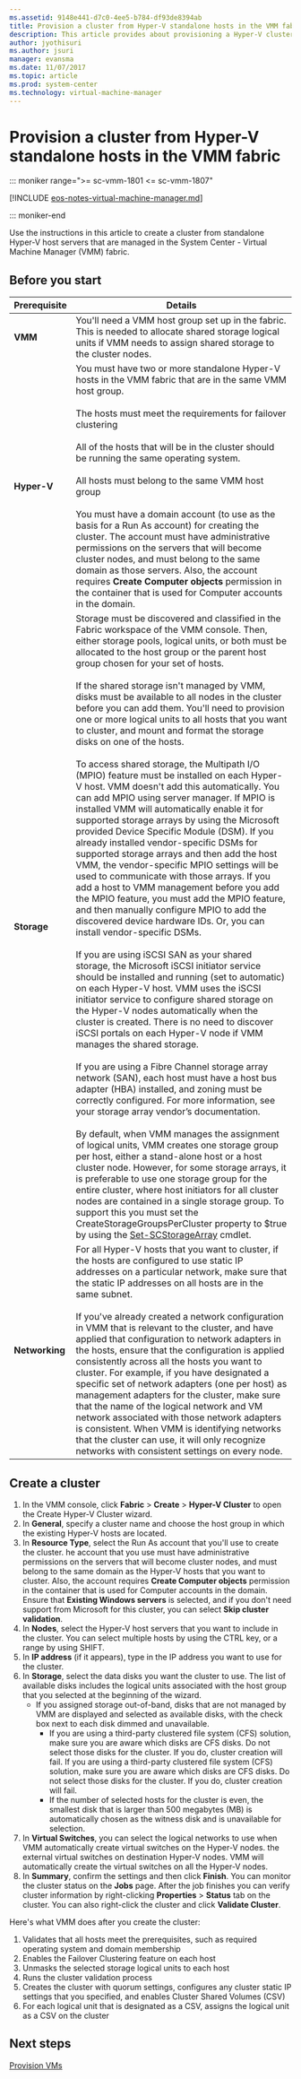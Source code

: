 ```yaml
---
ms.assetid: 9148e441-d7c0-4ee5-b784-df93de8394ab
title: Provision a cluster from Hyper-V standalone hosts in the VMM fabric
description: This article provides about provisioning a Hyper-V cluster in the VMM fabric
author: jyothisuri
ms.author: jsuri
manager: evansma
ms.date: 11/07/2017
ms.topic: article
ms.prod: system-center
ms.technology: virtual-machine-manager
---
```


# Provision a cluster from Hyper-V standalone hosts in the VMM fabric

::: moniker range=">= sc-vmm-1801 <= sc-vmm-1807"

[!INCLUDE [eos-notes-virtual-machine-manager.md](../includes/eos-notes-virtual-machine-manager.md)]

::: moniker-end

Use the instructions in this article to create a cluster from standalone Hyper-V host servers that are managed in the System Center - Virtual Machine Manager (VMM) fabric.

## Before you start

**Prerequisite** | **Details**
--- | ---
**VMM** | You'll need a VMM host group set up in the fabric. This is needed to allocate shared storage logical units if VMM needs to assign shared storage to the cluster nodes.
**Hyper-V** | You must have two or more standalone Hyper-V hosts in the VMM fabric that are in the same VMM host group.<br/><br/> The hosts must meet the requirements for failover clustering<br/><br/> All of the hosts that will be in the cluster should be running the same operating system.<br/><br/> All hosts must belong to the same VMM host group<br/><br/> You must have a domain account \(to use as the basis for a Run As account\) for creating the cluster. The account must have administrative permissions on the servers that will become cluster nodes, and must belong to the same domain as those servers. Also, the account requires **Create Computer objects** permission in the container that is used for Computer accounts in the domain.
**Storage** | Storage must be discovered and classified in the Fabric workspace of the VMM console. Then, either storage pools, logical units, or both must be allocated to the host group or the parent host group chosen for your set of hosts.<br/><br/> If the shared storage isn't managed by VMM, disks must be available to all nodes in the cluster before you can add them. You'll need to provision one or more logical units to all hosts that you want to cluster, and mount and format the storage disks on one of the hosts.<br/><br/> To access shared storage, the Multipath I/O (MPIO) feature must be installed on each Hyper-V host. VMM doesn't add this automatically. You can add MPIO using server manager. If MPIO is installed VMM will automatically enable it for supported storage arrays by using the Microsoft provided Device Specific Module \(DSM\). If you already installed vendor\-specific DSMs for supported storage arrays and then add the host VMM, the vendor\-specific MPIO settings will be used to communicate with those arrays. If you add a host to VMM management before you add the MPIO feature, you must add the MPIO feature, and then manually configure MPIO to add the discovered device hardware IDs. Or, you can install vendor\-specific DSMs.<br/><br/> If you are using iSCSI SAN as your shared storage, the Microsoft iSCSI initiator service should be installed and running (set to automatic) on each Hyper-V host. VMM uses the iSCSI initiator service to configure shared storage on the Hyper-V nodes automatically when the cluster is created. There is no need to discover iSCSI portals on each Hyper-V node if VMM manages the shared storage.<br/><br/> If you are using a Fibre Channel storage array network \(SAN\), each host must have a host bus adapter \(HBA\) installed, and zoning must be correctly configured. For more information, see your storage array vendor’s documentation. <br/><br/> By default, when VMM manages the assignment of logical units, VMM creates one storage group per host, either a stand-alone host or a host cluster node. However, for some storage arrays, it is preferable to use one storage group for the entire cluster, where host initiators for all cluster nodes are contained in a single storage group. To support this you must set the CreateStorageGroupsPerCluster property to $true by using the [Set-SCStorageArray](/previous-versions/system-center/powershell/system-center-2012-r2/jj613218(v=sc.20)) cmdlet.
**Networking** | For all Hyper-V hosts that you want to cluster, if the hosts are configured to use static IP addresses on a particular network, make sure that the static IP addresses on all hosts are in the same subnet.<br/><br/> If you've already created a network configuration in VMM that is relevant to the cluster, and have applied that configuration to network adapters in the hosts, ensure that the configuration is applied consistently across all the hosts you want to cluster. For example, if you have designated a specific set of network adapters (one per host) as management adapters for the cluster, make sure that the name of the logical network and VM network associated with those network adapters is consistent. When VMM is identifying networks that the cluster can use, it will only recognize networks with consistent settings on every node.

## Create a cluster

1. In the VMM console, click **Fabric** > **Create** > **Hyper-V Cluster** to open the Create Hyper-V Cluster wizard.
1. In **General**, specify a cluster name and choose the host group in which the existing Hyper-V hosts are located.
1. In **Resource Type**, select the Run As account that you'll use to create the cluster. he account that you use must have administrative permissions on the servers that will become cluster nodes, and must belong to the same domain as the Hyper\-V hosts that you want to cluster. Also, the account requires **Create Computer objects** permission in the container that is used for Computer accounts in the domain. Ensure that **Existing Windows servers** is selected, and if you don't need support from Microsoft for this cluster, you can select **Skip cluster validation**.
1. In **Nodes**, select the Hyper-V host servers that you want to include in the cluster. You can select multiple hosts by using the CTRL key, or a range by using SHIFT.
1. In **IP address** (if it appears), type in the IP address you want to use for the cluster.
1. In **Storage**, select the data disks you want the cluster to use. The list of available disks includes the logical units associated with the host group that you selected at the beginning of the wizard.
    - If you assigned storage out-of-band, disks that are not managed by VMM are displayed and selected as available disks, with the check box next to each disk dimmed and unavailable.
      - If you are using a third-party clustered file system \(CFS\) solution, make sure you are aware which disks are CFS disks. Do not select those disks for the cluster. If you do, cluster creation will fail. If you are using a third\-party clustered file system \(CFS\) solution, make sure you are aware which disks are CFS disks. Do not select those disks for the cluster. If you do, cluster creation will fail.
      - If the number of selected hosts for the cluster is even, the smallest disk that is larger than 500 megabytes \(MB\) is automatically chosen as the witness disk and is unavailable for selection.
1. In **Virtual Switches**, you can select the logical networks to use when VMM automatically create virtual switches on the Hyper-V nodes. the external virtual switches on destination Hyper-V nodes. VMM will automatically create the virtual switches on all the Hyper-V nodes.
1. In **Summary**, confirm the settings and then click **Finish**. You can monitor the cluster status on the **Jobs** page. After the job finishes  you can verify cluster information by right-clicking **Properties** > **Status** tab on the cluster. You can also right-click the cluster and click **Validate Cluster**.

Here's what VMM does after you create the cluster:

1. Validates that all hosts meet the prerequisites, such as required operating system and domain membership
1. Enables the Failover Clustering feature on each host
1. Unmasks the selected storage logical units to each host
1. Runs the cluster validation process
1. Creates the cluster with quorum settings, configures any cluster static IP settings that you specified, and enables Cluster Shared Volumes \(CSV\)
1. For each logical unit that is designated as a CSV, assigns the logical unit as a CSV on the cluster

## Next steps

[Provision VMs](provision-vms.md)